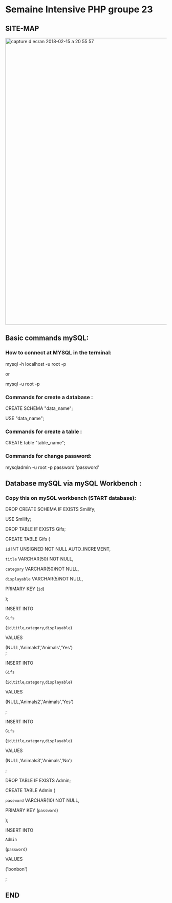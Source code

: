 # Semaine Intensive PHP groupe 23


## SITE-MAP
<img width="893" alt="capture d ecran 2018-02-15 a 20 55 57" src="https://user-images.githubusercontent.com/33249082/36278015-cbc0d582-1292-11e8-8e0b-b4164167bfa6.png">

## Basic commands mySQL:


### How to connect at MYSQL in the terminal:

mysql -h localhost -u root -p

or

mysql -u root -p


### Commands for create a database :

CREATE SCHEMA "data_name";

USE "data_name";


### Commands for create a table :

CREATE table "table_name";

### Commands for change password:

mysqladmin -u root -p password 'password'


## Database mySQL via mySQL Workbench :

### Copy this on mySQL workbench (START database):


DROP CREATE SCHEMA IF EXISTS Smilify;

USE Smilify;

DROP TABLE IF EXISTS Gifs;

CREATE TABLE Gifs (

  `id` INT UNSIGNED NOT NULL AUTO_INCREMENT,

  `title` VARCHAR(50) NOT NULL,

  `category` VARCHAR(50)NOT NULL,

  `displayable` VARCHAR(5)NOT NULL,

   PRIMARY KEY (`id`)

);

INSERT INTO

  `Gifs`

  (`id`,`title`,`category`,`displayable`)

  VALUES

  (NULL,'Animals1','Animals','Yes')  
;

INSERT INTO

  `Gifs`

  (`id`,`title`,`category`,`displayable`)

  VALUES

  (NULL,'Animals2','Animals','Yes')

;

INSERT INTO

  `Gifs`

  (`id`,`title`,`category`,`displayable`)

  VALUES

  (NULL,'Animals3','Animals','No')

;

DROP TABLE IF EXISTS Admin;

CREATE TABLE Admin (

  `password` VARCHAR(10) NOT NULL,

   PRIMARY KEY (`password`)

);

INSERT INTO

  `Admin`

  (`password`)

  VALUES

  ('bonbon')

;



## END
